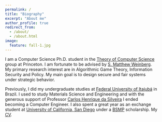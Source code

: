 ```yaml
---
permalink: /
title: "Biography"
excerpt: "About me"
author_profile: true
redirect_from:
  - /about/
  - /about.html
image:
  feature: fall-1.jpg
---
```


I am a Computer Science Ph.D. student in the [Theory of Computer Science](http://theory.cs.princeton.edu/) group at Princeton. I am fortunate to be advised by [S. Matthew Weinberg](https://www.cs.princeton.edu/~smattw/). My primary research interest are in Algorithmic Game Theory, Information Security and Policy. My main goal is to design secure and fair systems under strategic behavior.

Previously, I did my undergraduate studies at [Federal University of Itajubá](https://en.unifei.edu.br/) in Brazil. I used to study Materials Science and Engineering and with the generous support of Professor [Carlos Henrique da Silveira](http://lattes.cnpq.br/3775476837964989) I ended becoming a Computer Engineer. I also spent a great year as an exchange student at [University of California, San Diego](https://ucsd.edu/) under a [BSMP](https://www.iie.org/programs/brazil-scientific-mobility) scholarship. My [CV](/files/vita.pdf).
